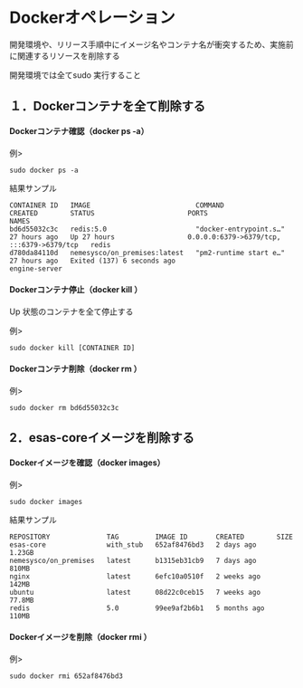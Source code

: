 # Dockerオペレーション
開発環境や、リリース手順中にイメージ名やコンテナ名が衝突するため、実施前に関連するリソースを削除する

開発環境では全てsudo 実行すること

## １．Dockerコンテナを全て削除する
#### Dockerコンテナ確認（docker ps -a）

例>
```
sudo docker ps -a
```
結果サンプル
```
CONTAINER ID   IMAGE                          COMMAND                  CREATED        STATUS                       PORTS                                       NAMES
bd6d55032c3c   redis:5.0                      "docker-entrypoint.s…"   27 hours ago   Up 27 hours                  0.0.0.0:6379->6379/tcp, :::6379->6379/tcp   redis
d780da84110d   nemesysco/on_premises:latest   "pm2-runtime start e…"   27 hours ago   Exited (137) 6 seconds ago                                               engine-server
```

#### Dockerコンテナ停止（docker kill <CONTAINER ID>）

Up 状態のコンテナを全て停止する

例>
```
sudo docker kill [CONTAINER ID]
```

#### Dockerコンテナ削除（docker rm <CONTAINER ID>）

例>
```
sudo docker rm bd6d55032c3c
```

## 2．esas-coreイメージを削除する
#### Dockerイメージを確認（docker images）

例>
```
sudo docker images
```
結果サンプル
```
REPOSITORY              TAG         IMAGE ID       CREATED        SIZE
esas-core               with_stub   652af8476bd3   2 days ago     1.23GB
nemesysco/on_premises   latest      b1315eb31cb9   7 days ago     810MB
nginx                   latest      6efc10a0510f   2 weeks ago    142MB
ubuntu                  latest      08d22c0ceb15   7 weeks ago    77.8MB
redis                   5.0         99ee9af2b6b1   5 months ago   110MB
```

#### Dockerイメージを削除（docker rmi <IMAGE ID>）

例>
```
sudo docker rmi 652af8476bd3
```
